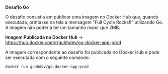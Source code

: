 **Desafio Go**

O desafio consistia em publicar uma imagem no Docker Hub que, quando executada, printasse na tela a mensagem "Full Cycle Rocks!!" utilizando Go. A imagem não poderia ter um tamanho maior que 2MB.

**Imagem Publicada no Docker Hub**
-> https://hub.docker.com/r/guhhdev/go-docker-app-prod

A imagem correspondente ao desafio foi publicada no Docker Hub e pode ser executada com o seguinte comando:

```bash
docker run guhhdev/go-docker-app-prod
```
